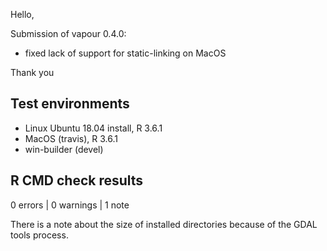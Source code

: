 
Hello, 

Submission  of vapour 0.4.0: 

* fixed lack of support for static-linking on MacOS

Thank you


## Test environments

* Linux Ubuntu 18.04 install, R 3.6.1
* MacOS (travis), R 3.6.1
* win-builder (devel)

## R CMD check results

0 errors | 0 warnings | 1 note

There is a note about the size of installed directories because of the GDAL 
 tools process. 

      
